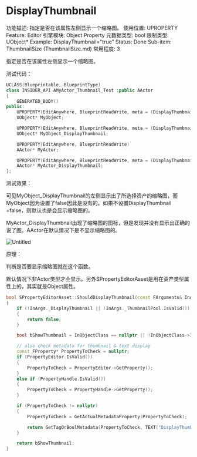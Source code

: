 # DisplayThumbnail

功能描述: 指定是否在该属性左侧显示一个缩略图。
使用位置: UPROPERTY
Feature: Editor
引擎模块: Object Property
元数据类型: bool
限制类型: UObject*
Example: DisplayThumbnail="true”
Status: Done
Sub-item: ThumbnailSize (ThumbnailSize.md)
常用程度: 3

指定是否在该属性左侧显示一个缩略图。

测试代码：

```cpp
UCLASS(Blueprintable, BlueprintType)
class INSIDER_API AMyActor_Thumbnail_Test :public AActor
{
	GENERATED_BODY()
public:
	UPROPERTY(EditAnywhere, BlueprintReadWrite, meta = (DisplayThumbnail = "false"))
	UObject* MyObject;

	UPROPERTY(EditAnywhere, BlueprintReadWrite, meta = (DisplayThumbnail = "true"))
	UObject* MyObject_DisplayThumbnail;

	UPROPERTY(EditAnywhere, BlueprintReadWrite)
	AActor* MyActor;

	UPROPERTY(EditAnywhere, BlueprintReadWrite, meta = (DisplayThumbnail = "true"))
	AActor* MyActor_DisplayThumbnail;
};

```

测试效果：

可见MyObject_DisplayThumbnail的左侧显示出了所选择资产的缩略图，而MyObject因为设置了false因此是没有的。如果不设置DisplayThumbnail =false，则默认也是会显示缩略图的。

MyActor_DisplayThumbnail出现了缩略图的图标，但是发现并没有显示出正确的说了图。AActor在默认情况下是不显示缩略图的。

![Untitled](DisplayThumbnail/Untitled.png)

原理：

判断是否要显示缩略图就在这个函数。

默认情况下非Actor类型才会显示。另外SPropertyEditorAsset是用在资产类型属性上的，其实就是Object属性。

```cpp
bool SPropertyEditorAsset::ShouldDisplayThumbnail(const FArguments& InArgs, const UClass* InObjectClass) const
{
	if (!InArgs._DisplayThumbnail || !InArgs._ThumbnailPool.IsValid())
	{
		return false;
	}

	bool bShowThumbnail = InObjectClass == nullptr || !InObjectClass->IsChildOf(AActor::StaticClass());

	// also check metadata for thumbnail & text display
	const FProperty* PropertyToCheck = nullptr;
	if (PropertyEditor.IsValid())
	{
		PropertyToCheck = PropertyEditor->GetProperty();
	}
	else if (PropertyHandle.IsValid())
	{
		PropertyToCheck = PropertyHandle->GetProperty();
	}

	if (PropertyToCheck != nullptr)
	{
		PropertyToCheck = GetActualMetadataProperty(PropertyToCheck);

		return GetTagOrBoolMetadata(PropertyToCheck, TEXT("DisplayThumbnail"), bShowThumbnail);
	}

	return bShowThumbnail;
}
```